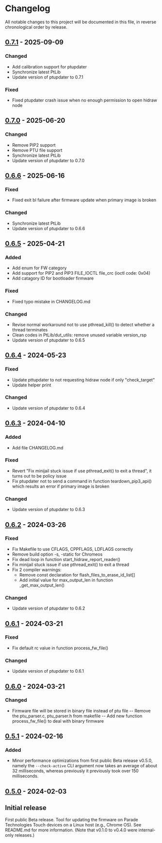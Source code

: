 # Changelog

All notable changes to this project will be documented in this file, in reverse chronological order by release.

## [0.7.1] - 2025-09-09

### Changed
- Add calibration support for ptupdater
- Synchronize latest PtLib
- Update version of ptupdater to 0.7.1

### Fixed
- Fixed ptupdater crash issue when no enough permission to open hidraw node

## [0.7.0] - 2025-06-20

### Changed
- Remove PIP2 support
- Remove PTU file support
- Synchronize latest PtLib
- Update version of ptupdater to 0.7.0

## [0.6.6] - 2025-06-16

### Fixed
- Fixed exit bl failure after firmware update when primary image is broken

### Changed
- Synchronize latest PtLib
- Update version of ptupdater to 0.6.6

## [0.6.5] - 2025-04-21

### Added
- Add enum for FW category
- Add support for PIP2 and PIP3 FILE_IOCTL file_crc (ioctl code: 0x04)
- Add catagory ID for bootloader firmware

### Fixed
- Fixed typo mistake in CHANGELOG.md

### Changed
- Revise normal workaround not to use pthread_kill() to detect whether a thread terminates
- Clean codes in PtLib/dut_utils: remove unused variable version_rsp
- Update version of ptupdater to 0.6.5

## [0.6.4] - 2024-05-23

### Fixed
- Update pttupdater to not requesting hidraw node if only "check_target"
- Update helper print

### Changed
- Update version of ptupdater to 0.6.4

## [0.6.3] - 2024-04-10

### Added
- Add file CHANGELOG.md

### Fixed
- Revert "Fix minijail stuck issue if use pthread_exit() to exit a thread",
 it turns out to be policy issue
- Fix ptupdater not to send a command in function teardown_pip3_api() which
 results an error if primary image is broken

### Changed
- Update version of ptupdater to 0.6.3

## [0.6.2] - 2024-03-26

### Fixed
- Fix Makefile to use CFLAGS, CPPFLAGS, LDFLAGS correctly
- Remove build option -s,  -static for Chromeos
- Fix dead loop in function start_hidraw_report_reader()
- Fix minijail stuck issue if use pthread_exit() to exit a thread
- Fix 2 compiler warnings:
  - Remove const declaration for flash_files_to_erase_id_list[]
  -  Add initial value for max_output_len in function  _get_max_output_len()

### Changed
- Update version of ptupdater to 0.6.2

## [0.6.1] - 2024-03-21

### Fixed
- Fix default rc value in function process_fw_file()

### Changed
- Update version of ptupdater to 0.6.1

## [0.6.0] - 2024-03-21

### Changed
- Firmware file will be stored in binary file instead of  ptu file
-- Remove the ptu_parser.c, ptu_parser.h from makefile
-- Add new function process_fw_file() to deal with binary firmware

## [0.5.1] - 2024-02-16

### Added
- Minor performance optimizations from first public Beta release v0.5.0,
namely the `--check-active` CLI argument now takes an average of about 32
milliseconds, whereas previously it previously took over 150 milliseconds.

## [0.5.0] - 2024-02-03

## Initial release
First public Beta release. Tool for updating the firmware on Parade
Technologies Touch devices on a Linux host (e.g., Chrome OS). See
README.md for more information.
(Note that v0.1.0 to v0.4.0 were internal-only releases.)

[0.7.1]: https://github.com/ParadeTechnologies/paradetech-updater/compare/v0.7.0...v0.7.1
[0.7.0]: https://github.com/ParadeTechnologies/paradetech-updater/compare/v0.6.6...v0.7.0
[0.6.6]: https://github.com/ParadeTechnologies/paradetech-updater/compare/v0.6.5...v0.6.6
[0.6.5]: https://github.com/ParadeTechnologies/paradetech-updater/compare/v0.6.4...v0.6.5
[0.6.4]: https://github.com/ParadeTechnologies/paradetech-updater/compare/v0.6.3...v0.6.4
[0.6.3]: https://github.com/ParadeTechnologies/paradetech-updater/compare/v0.6.2...v0.6.3
[0.6.2]: https://github.com/ParadeTechnologies/paradetech-updater/compare/v0.6.1...v0.6.2
[0.6.1]: https://github.com/ParadeTechnologies/paradetech-updater/compare/v0.6.0...v0.6.1
[0.6.0]: https://github.com/ParadeTechnologies/paradetech-updater/compare/v0.5.1...v0.6.0
[0.5.1]: https://github.com/ParadeTechnologies/paradetech-updater/compare/v0.5.0...v0.5.1
[0.5.0]: https://github.com/ParadeTechnologies/paradetech-updater/commits/v0.5.0
